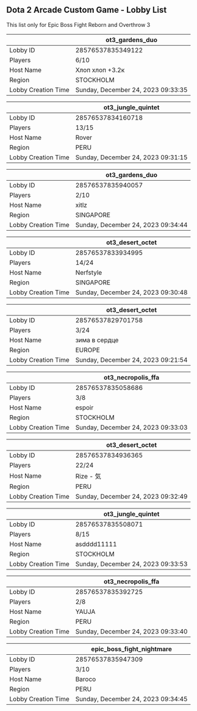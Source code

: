 ## Dota 2 Arcade Custom Game - Lobby List

This list only for Epic Boss Fight Reborn and Overthrow 3

|  | ot3_gardens_duo |
| ------ | ------ |
| Lobby ID | 28576537835349122 |
| Players | 6/10 |
| Host Name | Хлоп хлоп +3.2к |
| Region | STOCKHOLM |
| Lobby Creation Time | Sunday, December 24, 2023 09:33:35 |


|  | ot3_jungle_quintet |
| ------ | ------ |
| Lobby ID | 28576537834160718 |
| Players | 13/15 |
| Host Name | Rover |
| Region | PERU |
| Lobby Creation Time | Sunday, December 24, 2023 09:31:15 |


|  | ot3_gardens_duo |
| ------ | ------ |
| Lobby ID | 28576537835940057 |
| Players | 2/10 |
| Host Name | xitlz |
| Region | SINGAPORE |
| Lobby Creation Time | Sunday, December 24, 2023 09:34:44 |


|  | ot3_desert_octet |
| ------ | ------ |
| Lobby ID | 28576537833934995 |
| Players | 14/24 |
| Host Name | Nerfstyle |
| Region | SINGAPORE |
| Lobby Creation Time | Sunday, December 24, 2023 09:30:48 |


|  | ot3_desert_octet |
| ------ | ------ |
| Lobby ID | 28576537829701758 |
| Players | 3/24 |
| Host Name | зима в сердце |
| Region | EUROPE |
| Lobby Creation Time | Sunday, December 24, 2023 09:21:54 |


|  | ot3_necropolis_ffa |
| ------ | ------ |
| Lobby ID | 28576537835058686 |
| Players | 3/8 |
| Host Name | espoir |
| Region | STOCKHOLM |
| Lobby Creation Time | Sunday, December 24, 2023 09:33:03 |


|  | ot3_desert_octet |
| ------ | ------ |
| Lobby ID | 28576537834936365 |
| Players | 22/24 |
| Host Name | Rize - 気 |
| Region | PERU |
| Lobby Creation Time | Sunday, December 24, 2023 09:32:49 |


|  | ot3_jungle_quintet |
| ------ | ------ |
| Lobby ID | 28576537835508071 |
| Players | 8/15 |
| Host Name | asdddd11111 |
| Region | STOCKHOLM |
| Lobby Creation Time | Sunday, December 24, 2023 09:33:53 |


|  | ot3_necropolis_ffa |
| ------ | ------ |
| Lobby ID | 28576537835392725 |
| Players | 2/8 |
| Host Name | YAUJA |
| Region | PERU |
| Lobby Creation Time | Sunday, December 24, 2023 09:33:40 |


|  | epic_boss_fight_nightmare |
| ------ | ------ |
| Lobby ID | 28576537835947309 |
| Players | 3/10 |
| Host Name | Baroco |
| Region | PERU |
| Lobby Creation Time | Sunday, December 24, 2023 09:34:45 |


